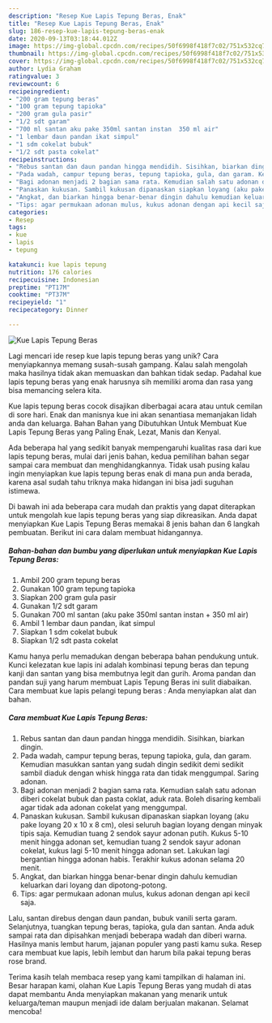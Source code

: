 ```yaml
---
description: "Resep Kue Lapis Tepung Beras, Enak"
title: "Resep Kue Lapis Tepung Beras, Enak"
slug: 186-resep-kue-lapis-tepung-beras-enak
date: 2020-09-13T03:18:44.012Z
image: https://img-global.cpcdn.com/recipes/50f6998f418f7c02/751x532cq70/kue-lapis-tepung-beras-foto-resep-utama.jpg
thumbnail: https://img-global.cpcdn.com/recipes/50f6998f418f7c02/751x532cq70/kue-lapis-tepung-beras-foto-resep-utama.jpg
cover: https://img-global.cpcdn.com/recipes/50f6998f418f7c02/751x532cq70/kue-lapis-tepung-beras-foto-resep-utama.jpg
author: Lydia Graham
ratingvalue: 3
reviewcount: 6
recipeingredient:
- "200 gram tepung beras"
- "100 gram tepung tapioka"
- "200 gram gula pasir"
- "1/2 sdt garam"
- "700 ml santan aku pake 350ml santan instan  350 ml air"
- "1 lembar daun pandan ikat simpul"
- "1 sdm cokelat bubuk"
- "1/2 sdt pasta cokelat"
recipeinstructions:
- "Rebus santan dan daun pandan hingga mendidih. Sisihkan, biarkan dingin."
- "Pada wadah, campur tepung beras, tepung tapioka, gula, dan garam. Kemudian masukkan santan yang sudah dingin sedikit demi sedikit sambil diaduk dengan whisk hingga rata dan tidak menggumpal. Saring adonan."
- "Bagi adonan menjadi 2 bagian sama rata. Kemudian salah satu adonan diberi cokelat bubuk dan pasta coklat, aduk rata. Boleh disaring kembali agar tidak ada adonan cokelat yang menggumpal."
- "Panaskan kukusan. Sambil kukusan dipanaskan siapkan loyang (aku pake loyang 20 x 10 x 8 cm), olesi seluruh bagian loyang dengan minyak tipis saja. Kemudian tuang 2 sendok sayur adonan putih. Kukus 5-10 menit hingga adonan set, kemudian tuang 2 sendok sayur adonan cokelat, kukus lagi 5-10 menit hingga adonan set. Lakukan lagi bergantian hingga adonan habis. Terakhir kukus adonan selama 20 menit."
- "Angkat, dan biarkan hingga benar-benar dingin dahulu kemudian keluarkan dari loyang dan dipotong-potong."
- "Tips: agar permukaan adonan mulus, kukus adonan dengan api kecil saja."
categories:
- Resep
tags:
- kue
- lapis
- tepung

katakunci: kue lapis tepung 
nutrition: 176 calories
recipecuisine: Indonesian
preptime: "PT17M"
cooktime: "PT37M"
recipeyield: "1"
recipecategory: Dinner

---
```



![Kue Lapis Tepung Beras](https://img-global.cpcdn.com/recipes/50f6998f418f7c02/751x532cq70/kue-lapis-tepung-beras-foto-resep-utama.jpg)

Lagi mencari ide resep kue lapis tepung beras yang unik? Cara menyiapkannya memang susah-susah gampang. Kalau salah mengolah maka hasilnya tidak akan memuaskan dan bahkan tidak sedap. Padahal kue lapis tepung beras yang enak harusnya sih memiliki aroma dan rasa yang bisa memancing selera kita.

Kue lapis tepung beras cocok disajikan diberbagai acara atau untuk cemilan di sore hari. Enak dan manisnya kue ini akan senantiasa memanjakan lidah anda dan keluarga. Bahan Bahan yang Dibutuhkan Untuk Membuat Kue Lapis Tepung Beras yang Paling Enak, Lezat, Manis dan Kenyal.

Ada beberapa hal yang sedikit banyak mempengaruhi kualitas rasa dari kue lapis tepung beras, mulai dari jenis bahan, kedua pemilihan bahan segar sampai cara membuat dan menghidangkannya. Tidak usah pusing kalau ingin menyiapkan kue lapis tepung beras enak di mana pun anda berada, karena asal sudah tahu triknya maka hidangan ini bisa jadi suguhan istimewa.


Di bawah ini ada beberapa cara mudah dan praktis yang dapat diterapkan untuk mengolah kue lapis tepung beras yang siap dikreasikan. Anda dapat menyiapkan Kue Lapis Tepung Beras memakai 8 jenis bahan dan 6 langkah pembuatan. Berikut ini cara dalam membuat hidangannya.

<!--inarticleads1-->

##### Bahan-bahan dan bumbu yang diperlukan untuk menyiapkan Kue Lapis Tepung Beras:

1. Ambil 200 gram tepung beras
1. Gunakan 100 gram tepung tapioka
1. Siapkan 200 gram gula pasir
1. Gunakan 1/2 sdt garam
1. Gunakan 700 ml santan (aku pake 350ml santan instan + 350 ml air)
1. Ambil 1 lembar daun pandan, ikat simpul
1. Siapkan 1 sdm cokelat bubuk
1. Siapkan 1/2 sdt pasta cokelat


Kamu hanya perlu memadukan dengan beberapa bahan pendukung untuk. Kunci kelezatan kue lapis ini adalah kombinasi tepung beras dan tepung kanji dan santan yang bisa membutnya legit dan gurih. Aroma pandan dan pandan suji yang harum membuat Lapis Tepung Beras ini sulit diabaikan. Cara membuat kue lapis pelangi tepung beras : Anda menyiapkan alat dan bahan. 

<!--inarticleads2-->

##### Cara membuat Kue Lapis Tepung Beras:

1. Rebus santan dan daun pandan hingga mendidih. Sisihkan, biarkan dingin.
1. Pada wadah, campur tepung beras, tepung tapioka, gula, dan garam. Kemudian masukkan santan yang sudah dingin sedikit demi sedikit sambil diaduk dengan whisk hingga rata dan tidak menggumpal. Saring adonan.
1. Bagi adonan menjadi 2 bagian sama rata. Kemudian salah satu adonan diberi cokelat bubuk dan pasta coklat, aduk rata. Boleh disaring kembali agar tidak ada adonan cokelat yang menggumpal.
1. Panaskan kukusan. Sambil kukusan dipanaskan siapkan loyang (aku pake loyang 20 x 10 x 8 cm), olesi seluruh bagian loyang dengan minyak tipis saja. Kemudian tuang 2 sendok sayur adonan putih. Kukus 5-10 menit hingga adonan set, kemudian tuang 2 sendok sayur adonan cokelat, kukus lagi 5-10 menit hingga adonan set. Lakukan lagi bergantian hingga adonan habis. Terakhir kukus adonan selama 20 menit.
1. Angkat, dan biarkan hingga benar-benar dingin dahulu kemudian keluarkan dari loyang dan dipotong-potong.
1. Tips: agar permukaan adonan mulus, kukus adonan dengan api kecil saja.


Lalu, santan direbus dengan daun pandan, bubuk vanili serta garam. Selanjutnya, tuangkan tepung beras, tapioka, gula dan santan. Anda aduk sampai rata dan dipisahkan menjadi beberapa wadah dan diberi warna. Hasilnya manis lembut harum, jajanan populer yang pasti kamu suka. Resep cara membuat kue lapis, lebih lembut dan harum bila pakai tepung beras rose brand. 

Terima kasih telah membaca resep yang kami tampilkan di halaman ini. Besar harapan kami, olahan Kue Lapis Tepung Beras yang mudah di atas dapat membantu Anda menyiapkan makanan yang menarik untuk keluarga/teman maupun menjadi ide dalam berjualan makanan. Selamat mencoba!
